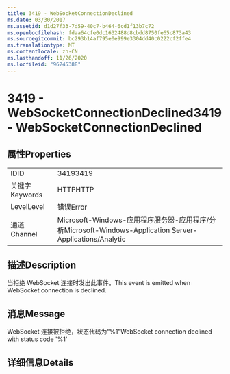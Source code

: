```yaml
---
title: 3419 - WebSocketConnectionDeclined
ms.date: 03/30/2017
ms.assetid: d1d27f33-7d59-40c7-b464-6cd1f13b7c72
ms.openlocfilehash: fdaa64cfe0dc1632488d8cbdd8750fe65c873a43
ms.sourcegitcommit: bc293b14af795e0e999e3304dd40c0222cf2ffe4
ms.translationtype: MT
ms.contentlocale: zh-CN
ms.lasthandoff: 11/26/2020
ms.locfileid: "96245388"
---
```

# <a name="3419---websocketconnectiondeclined"></a><span data-ttu-id="d8ea4-102">3419 - WebSocketConnectionDeclined</span><span class="sxs-lookup"><span data-stu-id="d8ea4-102">3419 - WebSocketConnectionDeclined</span></span>

## <a name="properties"></a><span data-ttu-id="d8ea4-103">属性</span><span class="sxs-lookup"><span data-stu-id="d8ea4-103">Properties</span></span>  
  
|||  
|-|-|  
|<span data-ttu-id="d8ea4-104">ID</span><span class="sxs-lookup"><span data-stu-id="d8ea4-104">ID</span></span>|<span data-ttu-id="d8ea4-105">3419</span><span class="sxs-lookup"><span data-stu-id="d8ea4-105">3419</span></span>|  
|<span data-ttu-id="d8ea4-106">关键字</span><span class="sxs-lookup"><span data-stu-id="d8ea4-106">Keywords</span></span>|<span data-ttu-id="d8ea4-107">HTTP</span><span class="sxs-lookup"><span data-stu-id="d8ea4-107">HTTP</span></span>|  
|<span data-ttu-id="d8ea4-108">Level</span><span class="sxs-lookup"><span data-stu-id="d8ea4-108">Level</span></span>|<span data-ttu-id="d8ea4-109">错误</span><span class="sxs-lookup"><span data-stu-id="d8ea4-109">Error</span></span>|  
|<span data-ttu-id="d8ea4-110">通道</span><span class="sxs-lookup"><span data-stu-id="d8ea4-110">Channel</span></span>|<span data-ttu-id="d8ea4-111">Microsoft-Windows-应用程序服务器-应用程序/分析</span><span class="sxs-lookup"><span data-stu-id="d8ea4-111">Microsoft-Windows-Application Server-Applications/Analytic</span></span>|  
  
## <a name="description"></a><span data-ttu-id="d8ea4-112">描述</span><span class="sxs-lookup"><span data-stu-id="d8ea4-112">Description</span></span>  

 <span data-ttu-id="d8ea4-113">当拒绝 WebSocket 连接时发出此事件。</span><span class="sxs-lookup"><span data-stu-id="d8ea4-113">This event is emitted when WebSocket connection is declined.</span></span>  
  
## <a name="message"></a><span data-ttu-id="d8ea4-114">消息</span><span class="sxs-lookup"><span data-stu-id="d8ea4-114">Message</span></span>  

 <span data-ttu-id="d8ea4-115">WebSocket 连接被拒绝，状态代码为“%1”</span><span class="sxs-lookup"><span data-stu-id="d8ea4-115">WebSocket connection declined with status code '%1'</span></span>  
  
## <a name="details"></a><span data-ttu-id="d8ea4-116">详细信息</span><span class="sxs-lookup"><span data-stu-id="d8ea4-116">Details</span></span>
